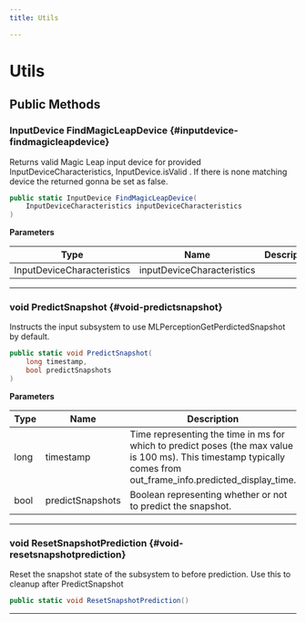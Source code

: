 ```yaml
---
title: Utils

---
```


# Utils










## Public Methods

### InputDevice FindMagicLeapDevice {#inputdevice-findmagicleapdevice}

Returns valid Magic Leap input device for provided InputDeviceCharacteristics, InputDevice.isValid   . If there is none matching device the returned  gonna be set as false. 

```csharp
public static InputDevice FindMagicLeapDevice(
    InputDeviceCharacteristics inputDeviceCharacteristics
)
```


**Parameters**

| Type | Name  | Description  | 
|--|--|--|
| InputDeviceCharacteristics |inputDeviceCharacteristics||






-----------

### void PredictSnapshot {#void-predictsnapshot}

Instructs the input subsystem to use MLPerceptionGetPerdictedSnapshot by default. 

```csharp
public static void PredictSnapshot(
    long timestamp,
    bool predictSnapshots
)
```


**Parameters**

| Type | Name  | Description  | 
|--|--|--|
| long |timestamp|Time representing the time in ms for which to predict poses (the max value is 100 ms). This timestamp typically comes from out&#95;frame&#95;info.predicted&#95;display&#95;time. |
| bool |predictSnapshots|Boolean representing whether or not to predict the snapshot.|






-----------

### void ResetSnapshotPrediction {#void-resetsnapshotprediction}

Reset the snapshot state of the subsystem to before prediction. Use this to cleanup after PredictSnapshot 

```csharp
public static void ResetSnapshotPrediction()
```






-----------



